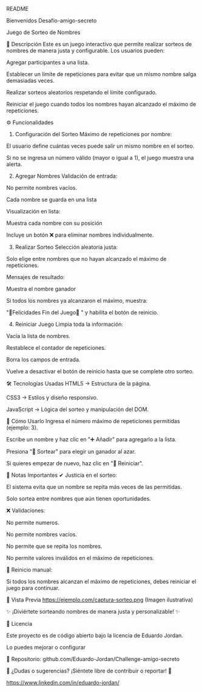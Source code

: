 README

Bienvenidos Desafío-amigo-secreto

Juego de Sorteo de Nombres 

🎯 Descripción
Este es un juego interactivo que permite realizar sorteos de nombres de manera justa y configurable. Los usuarios pueden:

Agregar participantes a una lista.

Establecer un límite de repeticiones para evitar que un mismo nombre salga demasiadas veces.

Realizar sorteos aleatorios respetando el límite configurado.

Reiniciar el juego cuando todos los nombres hayan alcanzado el máximo de repeticiones.

⚙️ Funcionalidades
1. Configuración del Sorteo
Máximo de repeticiones por nombre:

El usuario define cuántas veces puede salir un mismo nombre en el sorteo.

Si no se ingresa un número válido (mayor o igual a 1), el juego muestra una alerta.

2. Agregar Nombres
Validación de entrada:

No permite nombres vacíos.

Cada nombre se guarda en una lista 

Visualización en lista:

Muestra cada nombre con su posición 

Incluye un botón ❌ para eliminar nombres individualmente.

3. Realizar Sorteo
Selección aleatoria justa:

Solo elige entre nombres que no hayan alcanzado el máximo de repeticiones.

Mensajes de resultado:

Muestra el nombre ganador

Si todos los nombres ya alcanzaron el máximo, muestra:

"🎉Felicidades Fin del Juego🎉 "
y habilita el botón de reinicio.

4. Reiniciar Juego
Limpia toda la información:

Vacía la lista de nombres.

Restablece el contador de repeticiones.

Borra los campos de entrada.

Vuelve a desactivar el botón de reinicio hasta que se complete otro sorteo.

🛠️ Tecnologías Usadas
HTML5 → Estructura de la página.

CSS3 → Estilos y diseño responsivo.

JavaScript → Lógica del sorteo y manipulación del DOM.

🚀 Cómo Usarlo
Ingresa el número máximo de repeticiones permitidas (ejemplo: 3).

Escribe un nombre y haz clic en "➕ Añadir" para agregarlo a la lista.

Presiona "🎲 Sortear" para elegir un ganador al azar.

Si quieres empezar de nuevo, haz clic en "🔄 Reiniciar".

📌 Notas Importantes
✔ Justicia en el sorteo:

El sistema evita que un nombre se repita más veces de las permitidas.

Solo sortea entre nombres que aún tienen oportunidades.

❌ Validaciones:

No permite numeros.

No permite nombres vacíos.

No permite que se repita los nombres.

No permite valores inválidos en el máximo de repeticiones.

🔄 Reinicio manual:

Si todos los nombres alcanzan el máximo de repeticiones, debes reiniciar el juego para continuar.

🎨 Vista Previa
https://ejemplo.com/captura-sorteo.png (Imagen ilustrativa)

✨ ¡Diviértete sorteando nombres de manera justa y personalizable! ✨

📜 Licencia

Este proyecto es de código abierto bajo la licencia de Eduardo Jordan.

Lo puedes mejorar o configurar

🔗 Repositorio: github.com/Eduardo-Jordan/Challenge-amigo-secreto

📢 ¿Dudas o sugerencias? ¡Siéntete libre de contribuir o reportar! 🚀

https://www.linkedin.com/in/eduardo-jordan/
